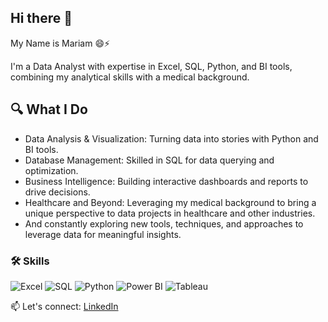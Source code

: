 ## Hi there 👋
My Name is Mariam 😄⚡

I'm a Data Analyst with expertise in Excel, SQL, Python, and BI tools, combining my analytical skills with a medical background.


## 🔍 What I Do
- Data Analysis & Visualization: Turning data into stories with Python and BI tools.
- Database Management: Skilled in SQL for data querying and optimization.
- Business Intelligence: Building interactive dashboards and reports to drive decisions.
- Healthcare and Beyond: Leveraging my medical background to bring a unique perspective to data projects in healthcare and other industries.
- And constantly exploring new tools, techniques, and approaches to leverage data for meaningful insights.

### 🛠️ Skills
![Excel](https://img.shields.io/badge/Excel-217346?style=for-the-badge&logo=microsoft-excel&logoColor=white)
![SQL](https://img.shields.io/badge/SQL-005C84?style=for-the-badge&logo=postgresql&logoColor=white)
![Python](https://img.shields.io/badge/Python-3776AB?style=for-the-badge&logo=python&logoColor=white)
![Power BI](https://img.shields.io/badge/Power%20BI-F2C811?style=for-the-badge&logo=power-bi&logoColor=black)
![Tableau](https://img.shields.io/badge/Tableau-E97627?style=for-the-badge&logo=tableau&logoColor=white)

📫 Let's connect: <a href="https://www.linkedin.com/in/mariam-ahmed-1a3547215/" target="_blank">LinkedIn</a>
